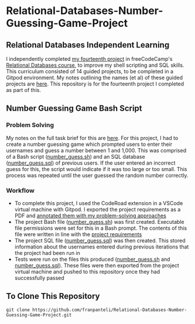 # Relational-Databases-Number-Guessing-Game-Project
## Relational Databases Independent Learning
I independently completed [my fourteenth project](https://freecodecamp.org/learn/relational-database/build-a-number-guessing-game-project/build-a-number-guessing-game) in freeCodeCamp's [Relational Databases course](https://www.freecodecamp.org/learn/relational-database/), to improve my shell scripting and SQL skills. This curriculum consisted of 14 guided projects, to be completed in a Gitpod environment. My notes outlining the names (et al) of these guided projects are [here](https://github.com/franpanteli/14--Relational-Databases-Number-Guessing-Game-Project/blob/main/0%20relational-databases-course-overview.txt). This repository is for the fourteenth project I completed as part of this.

## Number Guessing Game Bash Script
### Problem Solving
My notes on the full task brief for this are [here](https://github.com/franpanteli/14--Relational-Databases-Number-Guessing-Game-Project/blob/main/1%20project-task-notes.txt). For this project, I had to create a number guessing game which prompted users to enter their usernames and guess a number between 1 and 1,000. This was comprised of a Bash script ([number_guess.sh](https://github.com/franpanteli/Relational-Databases-Number-Guessing-Game-Project/blob/main/number_guess.sh)) and an SQL database ([number_guess.sql](https://github.com/franpanteli/Relational-Databases-Number-Guessing-Game-Project/blob/main/number_guess.sql)) of previous users. If the user entered an incorrect guess for this, the script would indicate if it was too large or too small. This process was repeated until the user guessed the random number correctly. 

### Workflow 
- To complete this project, I used the CodeRoad extension in a VSCode virtual machine with Gitpod. I exported the project requirements as a PDF and [annotated them with my problem-solving approaches](https://github.com/franpanteli/Relational-Databases-Number-Guessing-Game-Project/blob/main/Task%20Challenge%20Notes.pdf)
- The project Bash file ([number_guess.sh](https://github.com/franpanteli/Relational-Databases-Number-Guessing-Game-Project/blob/main/number_guess.sh)) was first created. Executable file permissions were set for this in a Bash prompt. The contents of this file were written in line with the [project requirements](https://github.com/franpanteli/Relational-Databases-Number-Guessing-Game-Project/blob/main/Task%20Challenge%20Notes.pdf)
- The project SQL file ([number_guess.sql](https://github.com/franpanteli/Relational-Databases-Number-Guessing-Game-Project/blob/main/number_guess.sql)) was then created. This stored information about the usernames entered during previous iterations that the project had been run in
- Tests were run on the files this produced ([number_guess.sh](https://github.com/franpanteli/Relational-Databases-Number-Guessing-Game-Project/blob/main/number_guess.sh) and [number_guess.sql](https://github.com/franpanteli/Relational-Databases-Number-Guessing-Game-Project/blob/main/number_guess.sql)). These files were then exported from the project virtual machine and pushed to this repository once they had successfully passed 

## To Clone This Repository
```
git clone https://github.com/franpanteli/Relational-Databases-Number-Guessing-Game-Project.git
```
